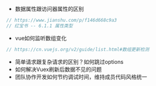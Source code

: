 ﻿

- 数据属性跟访问器属性的区别
```js
// https://www.jianshu.com/p/f146d668c9a3
// 红宝书 -- 6.1.1 属性类型

```

- vue如何监听数组变化
```js
// https://cn.vuejs.org/v2/guide/list.html#数组更新检测
```
- 简单请求跟复杂请求的区别？如何跳过options
- 如何解决Vuex刷新后数据不见的问题
- 团队协作开发如何节约调试时间，维持成员代码风格统一

```md

```